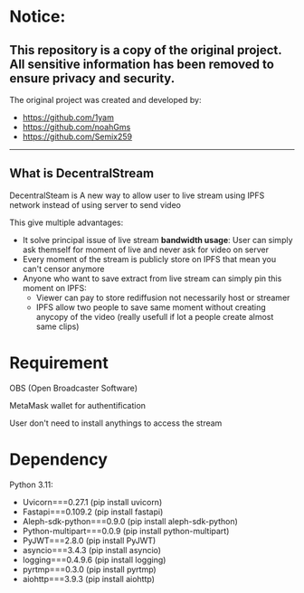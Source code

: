 # Notice:
## This repository is a copy of the original project. All sensitive information has been removed to ensure privacy and security.

The original project was created and developed by:

- https://github.com/1yam
- https://github.com/noahGms
- https://github.com/Semix259

----------------------------------------------------------------------------------------------------------------------------------------------------------

## What is DecentralStream 

DecentralSteam is A new way to allow user to live stream using IPFS network instead of using server to send video

This give multiple advantages:
- It solve principal issue of live stream **bandwidth usage**: User can simply ask themself for moment of live and never ask for video on server
- Every moment of the stream is publicly store on IPFS that mean you can't censor anymore
- Anyone who want to save extract from live stream can simply pin this moment on IPFS:
  - Viewer can pay to store rediffusion not necessarily host or streamer
  - IPFS allow two people to save same moment without creating anycopy of the video (really usefull if lot a people create almost same clips)


# Requirement
 OBS (Open Broadcaster Software)
 
 MetaMask wallet for authentification

 User don't need to install anythings to access the stream




# Dependency
Python 3.11:
- Uvicorn===0.27.1 (pip install uvicorn)
- Fastapi===0.109.2 (pip install fastapi)
- Aleph-sdk-python===0.9.0 (pip install aleph-sdk-python)
- Python-multipart===0.0.9 (pip install python-multipart)
- PyJWT===2.8.0 (pip install PyJWT)
- asyncio===3.4.3 (pip install asyncio)
- logging===0.4.9.6 (pip install logging)
- pyrtmp===0.3.0 (pip install pyrtmp)
- aiohttp===3.9.3 (pip install aiohttp)

